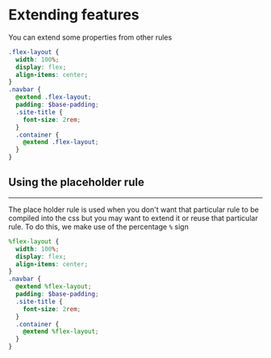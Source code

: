 <!-- @format -->

# Extending features

You can extend some properties from other rules

```scss
.flex-layout {
  width: 100%;
  display: flex;
  align-items: center;
}
.navbar {
  @extend .flex-layout;
  padding: $base-padding;
  .site-title {
    font-size: 2rem;
  }
  .container {
    @extend .flex-layout;
  }
}
```

## Using the placeholder rule

---

The place holder rule is used when you don't want that particular rule to be compiled into the css but you may want to extend it or reuse that particular rule. To do this, we make use of the percentage `%` sign

```scss
%flex-layout {
  width: 100%;
  display: flex;
  align-items: center;
}
.navbar {
  @extend %flex-layout;
  padding: $base-padding;
  .site-title {
    font-size: 2rem;
  }
  .container {
    @extend %flex-layout;
  }
}
```
